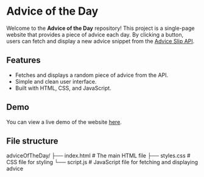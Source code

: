 # Advice of the Day

Welcome to the **Advice of the Day** repository! This project is a single-page website that provides a piece of advice each day. By clicking a button, users can fetch and display a new advice snippet from the [Advice Slip API](https://api.adviceslip.com/).

## Features

- Fetches and displays a random piece of advice from the API.
- Simple and clean user interface.
- Built with HTML, CSS, and JavaScript.

## Demo

You can view a live demo of the website [here](https://vivvd.github.io/adviceOfTheDay/).

## File structure

adviceOfTheDay/
├── index.html    # The main HTML file
├── styles.css    # CSS file for styling
└── script.js     # JavaScript file for fetching and displaying advice
